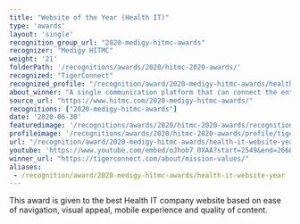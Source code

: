 ```yaml
---
title: "Website of the Year (Health IT)"
type: 'awards'
layout: 'single'
recognition_group_url: "2020-medigy-hitmc-awards"
recognizer: "Medigy HITMC"
weight: '21'
folderPath: '/recognitions/awards/2020/hitmc-2020-awards/'
recognized: "TigerConnect"
recognized_profile: "/recognition/award/2020-medigy-hitmc-awards/health-it-website-year"
about_winner: "A single communication platform that can connect the entire healthcare ecosystem on one platform. The company offers a unique range of solutions tailored to your unique workflows & requirements. TigerConnect solutions are designed in a way that radically improves care delivery."
source_url: "https://www.hitmc.com/2020-medigy-hitmc-awards/"
recognitions: ["2020-medigy-hitmc-awards"]
date: '2020-06-30'
featuredimage: '/recognitions/awards/2020/hitmc-2020-awards/recognition/tigerconnect-hitmc-2020-website-of-the-year.jpg'
profileimage: '/recognitions/awards/2020/hitmc-2020-awards/profile/tigerconnect.jpg'
url: "/recognition/award/2020-medigy-hitmc-awards/health-it-website-year"
youtube: 'https://www.youtube.com/embed/oJhob7_0XAA?start=2549&end=2666'
winner_url: "https://tigerconnect.com/about/mission-values/"
aliases:
 - /recognition/award/2020-medigy-hitmc-awards/health-it-website-year
---
```


This award is given to the best Health IT company website based on ease of navigation, visual appeal, mobile experience and quality of content.